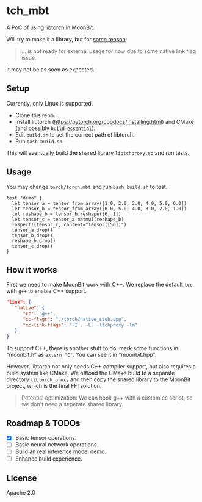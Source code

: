 # tch_mbt

A PoC of using libtorch in MoonBit.

Will try to make it a library, but for [some reason](https://github.com/moonbitlang/x/issues/70#issuecomment-2469536770):

> ... is not ready for external usage for now due to some native link flag issue.

It may not be as soon as expected.

## Setup

Currently, only Linux is supported.

- Clone this repo.
- Install libtorch (<https://pytorch.org/cppdocs/installing.html>) and CMake (and possibly `build-essential`).
- Edit `build.sh` to set the correct path of libtorch.
- Run `bash build.sh`.

This will eventually build the shared library `libtchproxy.so` and run tests.

## Usage

You may change `torch/torch.mbt` and run `bash build.sh` to test.

```moonbit
test "demo" {
  let tensor_a = tensor_from_array([1.0, 2.0, 3.0, 4.0, 5.0, 6.0])
  let tensor_b = tensor_from_array([6.0, 5.0, 4.0, 3.0, 2.0, 1.0])
  let reshape_b = tensor_b.reshape([6, 1])
  let tensor_c = tensor_a.matmul(reshape_b)
  inspect!(tensor_c, content="Tensor([56])")
  tensor_a.drop()
  tensor_b.drop()
  reshape_b.drop()
  tensor_c.drop()
}
```

## How it works

First we need to make MoonBit work with C++. We replace the default `tcc` with `g++` to enable C++ support.

```json
"link": {
   "native": {
      "cc": "g++",
      "cc-flags": "./torch/native_stub.cpp",
      "cc-link-flags": "-I . -L. -ltchproxy -lm"
   }
}
```

To support C++, there is another stuff to do: mark some functions in "moonbit.h" as `extern "C"`. You can see it in "moonbit.hpp".

However, libtorch not only needs C++ compiler support, but also requires a build system like CMake. We offload the CMake build to a separate directory `libtorch_proxy` and then copy the shared library to the MoonBit project, which is the final FFI solution.

> Potential optimization: We can hook g++ with a custom cc script, so we don't need a seperate shared library.

## Roadmap & TODOs

- [x] Basic tensor operations.
- [ ] Basic neural network operations.
- [ ] Build an real inference model demo.
- [ ] Enhance build experience.

## License

Apache 2.0